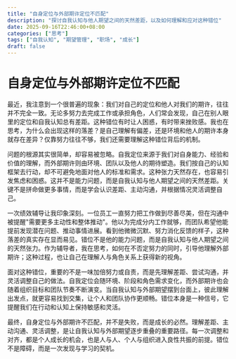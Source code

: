 ```yaml
---
title: "自身定位与外部期许定位不匹配"
description: "探讨自我认知与他人期望之间的天然差距，以及如何理解和应对这种错位"
date: 2025-09-16T22:46:00+08:00
categories: ["思考"]
tags: ["自我认知", "期望管理", "职场", "成长"]
draft: false
---
```


# 自身定位与外部期许定位不匹配

最近，我注意到一个很普遍的现象：我们对自己的定位和他人对我们的期许，往往并不完全一致。无论多努力去完成工作或承担角色，人们常会发现，自己在别人眼里的定位和自我认知总有差距。这种错位有时让人困惑，有时带来挫败感。我也在思考，为什么会出现这样的落差？是自己理解有偏差，还是环境和他人的期许本身就存在差异？仅靠努力往往不够，我们还需要理解这种错位背后的机制。

问题的根源其实很简单，却容易被忽略。自我定位来源于我们对自身能力、经验和价值的理解，而外部期许则由环境、团队以及他人的期待塑造。我们按自己的认知框架去行动，却不可避免地面对他人的标准和需求。这种张力天然存在，也容易引发焦虑和困惑。这并不是能力问题，而是自我认知与他人期望之间的天然差距。关键不是拼命做更多事情，而是学会认识差距、主动沟通，并根据情况灵活调整自己。

一次绩效辅导让我印象深刻。一位员工一直努力把工作做到尽善尽美，但在沟通中被提醒"需要更多主动性和整体推动"。他以为完成分内工作就够，而团队希望他能提前发现潜在问题、推动事情进展。看到他微微沉默、努力消化反馈的样子，这种落差的真实存在显而易见。错位不是他的能力问题，而是自我认知与他人期望之间的天然张力。作为辅导者，我在思考，如何在不否定努力的同时，引导他理解外部期许；这种过程，也让自己在理解人与角色关系上获得新的视角。

面对这种错位，重要的不是一味加倍努力或自责，而是先理解差距、尝试沟通，并灵活调整自己的做法。自我定位会随环境、阶段和角色需求变化，而外部期许也会随着组织目标和团队节奏不断演变。当自我认知与外部期望摆到台面上，彼此理解出发点，就更容易找到交集，让个人和团队协作更顺畅。错位本身是一种信号，它提醒我们在行动和认知上保持敏感和灵活。

最终，自身定位与外部期许不匹配，并不是失败，而是成长的必然。理解差距、主动沟通、灵活调整，是让自我认知与外部期望逐步重叠的重要路径。每一次调整和对齐，都是个人成长的机会，也是人与人、个人与组织进入良性共振的前提。错位不是障碍，而是一次发现与学习的契机。